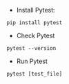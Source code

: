 - Install Pytest:
```angular2html
pip install pytest
```
- Check Pytest
```angular2html
pytest --version
```
- Run Pytest
```angular2html
pytest [test_file]
```
